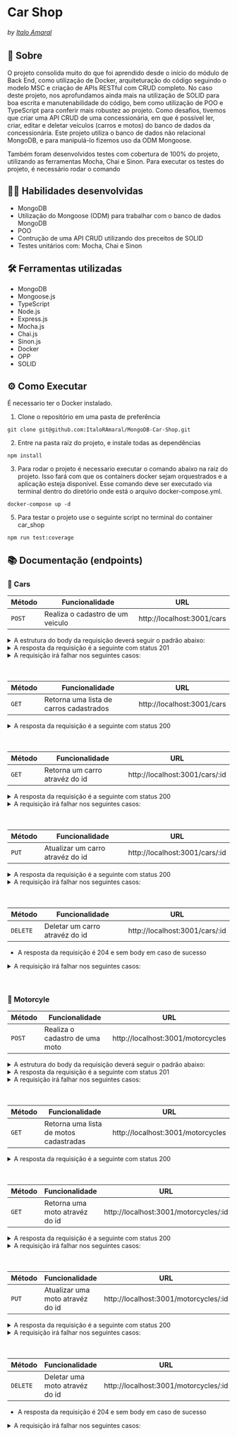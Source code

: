 # Car Shop
###### by _[Italo Amaral](https://www.linkedin.com/in/italo-rockenbach-594082132/)_

## :page_with_curl: Sobre

O projeto consolida muito do que foi aprendido desde o início do módulo de Back End, como utilização de Docker, arquiteturação do código seguindo o modelo MSC e criação de APIs RESTful com CRUD completo. No caso deste projeto, nos aprofundamos ainda mais na utilização de SOLID para boa escrita e manutenabilidade do código, bem como utilização de POO e TypeScript para conferir mais robustez ao projeto. Como desafios, tivemos que criar uma API CRUD de uma concessionária, em que é possível ler, criar, editar e deletar veículos (carros e motos) do banco de dados da concessionária. Este projeto utiliza o banco de dados não relacional MongoDB, e para manipulá-lo fizemos uso da ODM Mongoose.

Também foram desenvolvidos testes com cobertura de 100% do projeto, utilizando as ferramentas Mocha, Chai e Sinon. Para executar os testes do projeto, é necessário rodar o comando

## :man_technologist: Habilidades desenvolvidas

* MongoDB
* Utilização do Mongoose (ODM) para trabalhar com o banco de dados MongoDB
* POO
* Contrução de uma API CRUD utilizando dos preceitos de SOLID
* Testes unitários com: Mocha, Chai e Sinon

## 🛠️ Ferramentas utilizadas

* MongoDB
* Mongoose.js
* TypeScript
* Node.js
* Express.js
* Mocha.js
* Chai.js
* Sinon.js
* Docker
* OPP
* SOLID


## ⚙️ Como Executar
É necessario ter o Docker instalado.

1. Clone o repositório em uma pasta de preferência

```
git clone git@github.com:ItaloRAmaral/MongoDB-Car-Shop.git
```

2. Entre na pasta raíz do projeto, e instale todas as dependências

```
npm install
```

3. Para rodar o projeto é necessario executar o comando abaixo na raiz do projeto. Isso fará com que os containers docker sejam orquestrados e a aplicação esteja disponível. Esse comando deve ser executado via terminal dentro do diretório onde está o arquivo docker-compose.yml.

```
docker-compose up -d
```

5. Para testar o projeto use o seguinte script no terminal do container car_shop

```
npm run test:coverage
```

## 📚 Documentação (endpoints)

### 🚗 Cars
| Método | Funcionalidade | URL |
|---|---|---|
| `POST` | Realiza o cadastro de um veiculo | http://localhost:3001/cars

<details>
  <summary> A estrutura do body da requisição deverá seguir o padrão abaixo:  </summary>
  
```
{
  model: "Ferrari Maranello",
  year: 1963,
  color: "red",
  buyValue: 3500000,
  seatsQty: 2,
  doorsQty: 2
}
```

</details>

<details>
  <summary> A resposta da requisição é a seguinte com status 201  </summary>
  
```
{
   _id: "4edd40c86762e0fb12000003",
  model: "Ferrari Maranello",
  year: 1963,
  color: "red",
  buyValue: 3500000,
  seatsQty: 2,
  doorsQty: 2
}
```

</details>

<details>
  <summary> A requisição irá falhar nos seguintes casos: </summary>
  - A rota retorna erro <code>400</code> caso a requisição receba um objeto vazio; <br>
  - A rota retorna erro <code>400</code> ao tentar criar um carro com quantidade de assentos inferior a 2;<br>
  - A rota retorna erro <code>400</code> ao tentar criar um carro com quantidade de portas inferior a 2;<br>
  - A rota retorna erro <code>400</code> ao tentar criar um carro sem `model`, `year`, `color` e `buyValue`;<br>
  - A rota retorna erro <code>400</code> ao tentar criar um carro sem `doorsQty` e `seatsQty`;<br>
  - Não é possível criar um carro se os atributos `model`, `year`, `color`, `buyValue`, `doorsQty` e `seatsQty` estiverem com tipos errados;<br>
</details>
<br>
<br>

| Método | Funcionalidade | URL |
|---|---|---|
| `GET` | Retorna uma lista de carros cadastrados | http://localhost:3001/cars

<details>
  <summary> A resposta da requisição é a seguinte com status 200  </summary>
  
```
[
  {
    _id: "4edd40c86762e0fb12000003",
    model: "Ferrari Maranello",
    year: 1963,
    color: "red",
    buyValue: 3500000,
    seatsQty: 2,
    doorsQty: 2
  },
  ...
]

```

</details>
<br>
<br>

| Método | Funcionalidade | URL |
|---|---|---|
| `GET` | Retorna um carro atravéz do id | http://localhost:3001/cars/:id

<details>
  <summary> A resposta da requisição é a seguinte com status 200  </summary>
  
```
{
   _id: "4edd40c86762e0fb12000003",
  model: "Ferrari Maranello",
  year: 1963,
  color: "red",
  buyValue: 3500000,
  seatsQty: 2,
  doorsQty: 2
}
```

</details>

<details>
  <summary> A requisição irá falhar nos seguintes casos: </summary>
  - É disparado o erro <code>400</code> <code>Id must have 24 hexadecimal characters</code> caso o id possua menos que 24 caracteres; <br>
  - É disparado o erro <code>404</code> <code>Object not found caso o id possua 24 caracteres</code>, mas seja inválido; <br>
</details>
<br>
<br>

| Método | Funcionalidade | URL |
|---|---|---|
| `PUT` | Atualizar um carro atravéz do id | http://localhost:3001/cars/:id

<details>
  <summary> A resposta da requisição é a seguinte com status 200  </summary>
  
```
{
  _id: "4edd40c86762e0fb12000003",
  model: "Fiat Uno",
  year: 1963,
  color: "blue",
  buyValue: 3500,
  seatsQty: 4,
  doorsQty: 4
}
```

</details>

<details></code>
  <summary> A requisição irá falhar nos seguintes casos: </summary>
- É disparado o erro <code>404</code> <code>Object not found caso o id possua 24 caracteres</code>, mas seja inválido; <br>
- É disparado o erro <code>400</code> <code>Id must have 24 hexadecimal characters</code> caso o id possua menos que 24 caracteres; <br>
- É disparado o erro <code>400</code> caso o <code>body</code> esteja vazio; <br>
</details>
<br>
<br>

| Método | Funcionalidade | URL |
|---|---|---|
| `DELETE` | Deletar um carro atravéz do id | http://localhost:3001/cars/:id

* A resposta da requisição é 204 e sem body em caso de sucesso

<details></code>
  <summary> A requisição irá falhar nos seguintes casos: </summary>
- É disparado o erro <code>404</code> <code>Object not found</code> caso o id possua 24 caracteres, mas seja inválido; <br>
- É disparado o erro <code>400</code> <code>Id must have 24 hexadecimal characters</code> caso o id possua menos que 24 caracteres; <br>
</details>
<br>
<br>


### 🛵 Motorcyle

| Método | Funcionalidade | URL |
|---|---|---|
| `POST` | Realiza o cadastro de uma moto | http://localhost:3001/motorcycles

<details>
  <summary> A estrutura do body da requisição deverá seguir o padrão abaixo:  </summary>
  
```
{
  model: "Honda CG Titan 125",
  year: 1963,
  color: "red",
  buyValue: 3500,
  category: "Street",
  engineCapacity: 125
}
```

</details>

<details>
  <summary> A resposta da requisição é a seguinte com status 201  </summary>
  
```
{
   _id: "4edd40c86762e0fb12000003",
  model: "Honda CG Titan 125",
  year: 1963,
  color: "red",
  buyValue: 3500,
  category: "Street",
  engineCapacity: 125
}
```

</details>

<details>
  <summary> A requisição irá falhar nos seguintes casos: </summary>
- A rota retorna erro <code>400</code> caso a requisição receba um objeto vazio;
- A rota retorna erro <code>400</code> ao tentar criar uma moto com `category` diferente de `Street`, `Custom` ou `Trail`; <br>
- A rota retorna erro <code>400</code> ao tentar criar uma moto com `category` diferente de string; <br>
- A rota retorna erro <code>400</code> ao tentar criar uma moto com `engineCapacity` menor ou igual a zero; <br>
- A rota retorna erro <code>400</code> ao tentar criar uma moto com `engineCapacity` maior que 2500; <br>
- A rota retorna erro <code>400</code> ao tentar criar um moto sem `model`, `year`, `color` e `buyValue`; <br>
- A rota retorna erro <code>400</code> ao tentar criar um moto sem `category` e `engineCapacity`; <br>
- Não é possível criar uma moto se os atributos `model`, `year`, `color`, `buyValue`, `category` e `engineCapacity` estiverem com tipos errados; <br>
</details>
<br>
<br>

| Método | Funcionalidade | URL |
|---|---|---|
| `GET` | Retorna uma lista de motos cadastradas | http://localhost:3001/motorcycles

<details>
  <summary> A resposta da requisição é a seguinte com status 200  </summary>
  
```
[
  {
    _id: "4edd40c86762e0fb12000003",
    model: "Honda CG Titan 125",
    year: 1963,
    color: "red",
    buyValue: 3500,
    category: "Street",
    engineCapacity: 125
  },
  ...
]

```

</details>
<br>
<br>

| Método | Funcionalidade | URL |
|---|---|---|
| `GET` | Retorna uma moto atravéz do id | http://localhost:3001/motorcycles/:id

<details>
  <summary> A resposta da requisição é a seguinte com status 200  </summary>
  
```
{
  _id: "4edd40c86762e0fb12000003",
  model: "Honda CG Titan 125",
  year: 1963,
  color: "red",
  buyValue: 3500,
  category: "Street",
  engineCapacity: 125
}
```

</details>

<details>
  <summary> A requisição irá falhar nos seguintes casos: </summary>
  - É disparado o erro <code>400</code> <code>Id must have 24 hexadecimal characters</code> caso o id possua menos que 24 caracteres; <br>
  - É disparado o erro <code>404</code> <code>Object not found caso o id possua 24 caracteres</code>, mas seja inválido; <br>
</details>
<br>
<br>

| Método | Funcionalidade | URL |
|---|---|---|
| `PUT` | Atualizar uma moto atravéz do id | http://localhost:3001/motorcycles/:id

<details>
  <summary> A resposta da requisição é a seguinte com status 200  </summary>
  
```
{
  _id: "4edd40c86762e0fb12000003",
  model: "Fiat Uno",
  year: 1963,
  color: "blue",
  buyValue: 3500,
  seatsQty: 4,
  doorsQty: 4
}
```

</details>

<details></code>
  <summary> A requisição irá falhar nos seguintes casos: </summary>
- É disparado o erro <code>404</code> <code>Object not found caso o id possua 24 caracteres</code>, mas seja inválido; <br>
- É disparado o erro <code>400</code> <code>Id must have 24 hexadecimal characters</code> caso o id possua menos que 24 caracteres; <br>
- É disparado o erro <code>400</code> caso o <code>body</code> esteja vazio; <br>
</details>
<br>
<br>

| Método | Funcionalidade | URL |
|---|---|---|
| `DELETE` | Deletar uma moto atravéz do id | http://localhost:3001/motorcycles/:id

* A resposta da requisição é 204 e sem body em caso de sucesso

<details></code>
  <summary> A requisição irá falhar nos seguintes casos: </summary>
- É disparado o erro <code>404</code> <code>Object not found</code> caso o id possua 24 caracteres, mas seja inválido; <br>
- É disparado o erro <code>400</code> <code>Id must have 24 hexadecimal characters</code> caso o id possua menos que 24 caracteres; <br>
</details>
<br>
<br>
